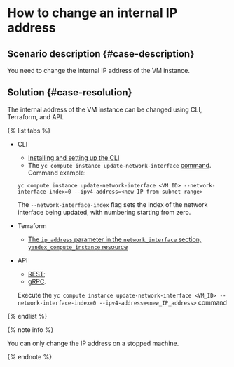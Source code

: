 # How to change an internal IP address


## Scenario description {#case-description}

You need to change the internal IP address of the VM instance.

## Solution {#case-resolution}

The internal address of the VM instance can be changed using CLI, Terraform, and API.

{% list tabs %}

- CLI

   - [Installing and setting up the CLI](https://cloud.yandex.ru/docs/cli/quickstart)
   - The `yc compute instance update-network-interface` [command](https://cloud.yandex.ru/docs/cli/cli-ref/compute/cli-ref/instance/update-network-interface).
      Command example:
   ```
   yc compute instance update-network-interface <VM ID> --network-interface-index=0 --ipv4-address=<new IP from subnet range>
   ```
   The `--network-interface-index` flag sets the index of the network interface being updated, with numbering starting from zero.

- Terraform

   - [The `ip_address` parameter in the `network_interface` section, `yandex_compute_instance` resource](https://registry.tfpla.net/providers/yandex-cloud/yandex/latest/docs/resources/compute_instance#ip_address)


- API

   - [REST](https://cloud.yandex.ru/docs/compute/api-ref/Instance/updateNetworkInterface);
   - [gRPC](https://cloud.yandex.ru/docs/compute/api-ref/grpc/Instance/updateNetworkInterface.md).

   Execute the ```yc compute instance update-network-interface <VM_ID> --network-interface-index=0 --ipv4-address=<new_IP_address>``` command

{% endlist %}

{% note info %}

You can only change the IP address on a stopped machine.

{% endnote %}